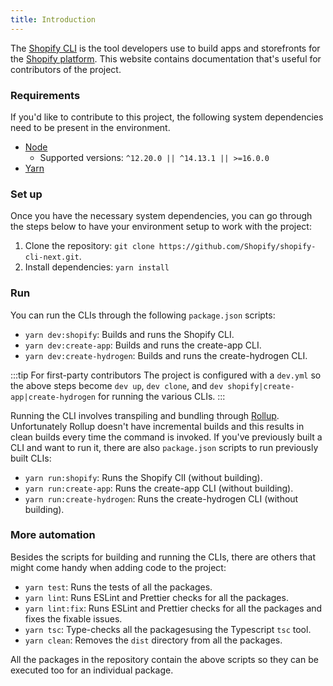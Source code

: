 ```yaml
---
title: Introduction
---
```


The [Shopify CLI](https://github.com/shopify/shopify-cli-next) is the tool developers use to build apps and storefronts for the [Shopify platform](https://shopify.dev).
This website contains documentation that's useful for contributors of the project.

### Requirements

If you'd like to contribute to this project, the following system dependencies need to be present in the environment.

- [Node](https://nodejs.org/en/)
  - Supported versions: `^12.20.0 || ^14.13.1 || >=16.0.0`
- [Yarn](https://yarnpkg.com/)

### Set up

Once you have the necessary system dependencies,
you can go through the steps below to have your environment setup to work with the project:

1. Clone the repository: `git clone https://github.com/Shopify/shopify-cli-next.git`.
2. Install dependencies: `yarn install`

### Run

You can run the CLIs through the following `package.json` scripts:

- `yarn dev:shopify`: Builds and runs the Shopify CLI.
- `yarn dev:create-app`: Builds and runs the create-app CLI.
- `yarn dev:create-hydrogen`: Builds and runs the create-hydrogen CLI.

:::tip For first-party contributors
The project is configured with a `dev.yml` so the above steps become `dev up`, `dev clone`, and `dev shopify|create-app|create-hydrogen` for running the various CLIs.
:::

Running the CLI involves transpiling and bundling through [Rollup](https://rollupjs.org).
Unfortunately Rollup doesn't have incremental builds and this results in clean builds every time the command is invoked.
If you've previously built a CLI and want to run it, there are also `package.json` scripts to run previously built CLIs:

- `yarn run:shopify`: Runs the Shopify ClI (without building).
- `yarn run:create-app`: Runs the create-app CLI (without building).
- `yarn run:create-hydrogen`: Runs the create-hydrogen CLI (without building).

### More automation

Besides the scripts for building and running the CLIs, there are others that might come handy when adding code to the project:

- `yarn test`: Runs the tests of all the packages.
- `yarn lint`: Runs ESLint and Prettier checks for all the packages.
- `yarn lint:fix`: Runs ESLint and Prettier checks for all the packages and fixes the fixable issues.
- `yarn tsc`: Type-checks all the packagesusing the Typescript `tsc` tool.
- `yarn clean`: Removes the `dist` directory from all the packages.

All the packages in the repository contain the above scripts so they can be executed too for an individual package.
